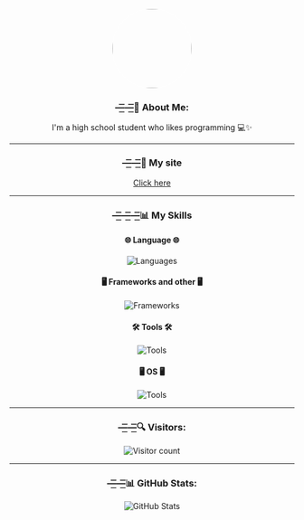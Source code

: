 <div align="center">
    <div>
    <img src="https://avatars.githubusercontent.com/u/87477585?v=4" style="height:140px; border-radius:100px; border: 1px solid white">
        <h3><b>—͟͞͞—͟͞͞💫 About Me:</b></h3>
        <p>I'm a high school student who likes programming 💻✨</p>
    </div>
    <hr>
    <div>
        <h3><b>—͟͞͞—͟͞͞🔗 My site</b><br></h3>
        <p><a href="https://anto426.github.io/Antosite/">Click here</a></p>
    </div>
    <hr>
    <div>
        <h3><b>—͟͞͞—͟͞͞—͟͞͞📊 My Skills</b></h3>
        <div>
            <h4>🌐 Language 🌐</h4>
            <img
                src="https://skillicons.dev/icons?i=js,c,cpp,java,kotlin,py,html,css"
                alt="Languages">
        </div>
        <div>
            <h4>🖥️ Frameworks and other 🖥️</h4>
            <img src="https://skillicons.dev/icons?i=discordjs,nodejs,bootstrap"
                alt="Frameworks">
        </div>
        <div>
            <h4>🛠️ Tools 🛠️</h4>
            <img
                src="https://skillicons.dev/icons?i=vscode,git,androidstudio,blender"
                alt="Tools">
        </div>
        <div>
            <h4>🖥️ OS 🖥️</h4>
            <img
                src="https://skillicons.dev/icons?i=windows,arch"
                alt="Tools">
        </div>
    </div>
    <hr>
    <div>
        <h3><b>—͟͞͞—͟͞͞🔍 Visitors:</b></h3>
        <img src="https://count.getloli.com/get/@:anto426?theme=rule34"
            alt="Visitor count">
        <hr>
    </div>
    <div>
        <h3><b>—͟͞͞—͟͞͞📊 GitHub Stats:</b></h3>
        <img
            src="https://gh-readme-profile.vercel.app/api?username=Anto426&theme=transparent&border_width=0&border_radius=20&bg_color=cdb698&title_color=871b4d&icon_color=871b4d"
            alt="GitHub Stats">
    </div>
</div>

